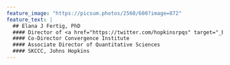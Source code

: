 ```yaml
---
feature_image: "https://picsum.photos/2560/600?image=872"
feature_text: |
  ## Elana J Fertig, PhD
  #### Director of <a href="https://twitter.com/hopkinsrpqs" target="_blank">@HopkinsRPQS
  #### Co-Director Convergence Institute
  #### Associate Director of Quantitative Sciences
  #### SKCCC, Johns Hopkins
---
```

